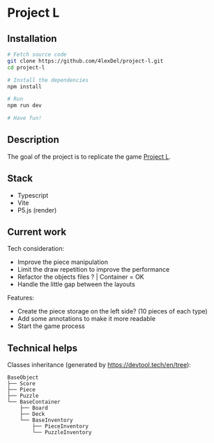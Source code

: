 # Project L

## Installation
```bash
# Fetch source code
git clone https://github.com/4lexDel/project-l.git
cd project-l
```
```bash
# Install the dependencies
npm install
```
```bash
# Run
npm run dev
```
```bash
# Have fun!
```

## Description
The goal of the project is to replicate the game [Project L](https://cdn.1j1ju.com/medias/82/ee/c6-project-l-rulebook.pdf).

## Stack
- Typescript
- Vite
- P5.js (render)

## Current work
Tech consideration:  
- Improve the piece manipulation
- Limit the draw repetition to improve the performance
- Refactor the objects files ? | Container = OK
- Handle the little gap between the layouts

Features:  
- Create the piece storage on the left side? (10 pieces of each type)
- Add some annotations to make it more readable
- Start the game process

## Technical helps
Classes inheritance (generated by https://devtool.tech/en/tree):  
```
BaseObject  
├── Score  
├── Piece  
├── Puzzle  
└── BaseContainer  
    ├── Board  
    ├── Deck  
    └── BaseInventory  
        ├── PieceInventory  
        └── PuzzleInventory  
```